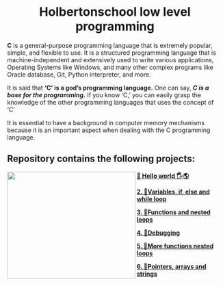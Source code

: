 <h1 align="center"><b>Holbertonschool low level programming</b></h1>

**C** is a general-purpose programming language that is extremely popular, simple, and flexible to use. It is a structured programming language that is machine-independent and extensively used to write various applications, Operating Systems like Windows, and many other complex programs like Oracle database, Git, Python interpreter, and more.

It is said that **‘C’ is a god’s programming language.** One can say, ***C is a base for the programming.*** If you know ‘C,’ you can easily grasp the knowledge of the other programming languages that uses the concept of ‘C’

It is essential to have a background in computer memory mechanisms because it is an important aspect when dealing with the C programming language.


## Repository contains the following projects:

<img align="left" width="300" height="250" src="https://www.educative.io/v2api/editorpage/5298573028622336/image/6450568544387072">

**[📍 Hello world :raised_hand_with_fingers_splayed::earth_americas:	](https://github.com/tizihoxha/holbertonschool-low_level_programming/blob/main/hello_world/README.md)**
 
**[2. 📍Variables, **if**, **else** and **while** loop](https://github.com/tizihoxha/holbertonschool-low_level_programming/blob/main/variables_if_else_while/README.md)**

**[3. 📍Functions and nested loops](https://github.com/tizihoxha/holbertonschool-low_level_programming/blob/main/functions_nested_loops/README.md)**

**[4. 📍Debugging](https://github.com/tizihoxha/holbertonschool-low_level_programming/blob/main/debugging/README.md)**

**[5. 📍More functions nested loops](https://github.com/tizihoxha/holbertonschool-low_level_programming/tree/main/more_functions_nested_loops#readme)**

**[6. 📍Pointers, arrays and strings](https://github.com/tizihoxha/holbertonschool-low_level_programming/blob/main/pointers_arrays_strings/README.md#pointers-arrays-and-strings)**

